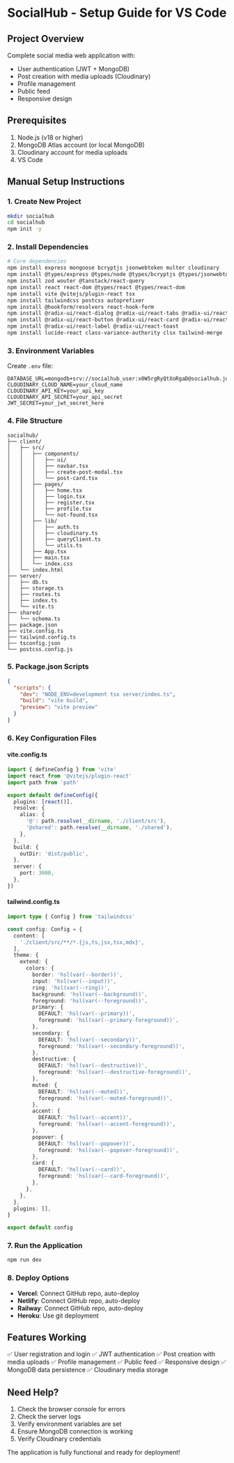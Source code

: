 # SocialHub - Setup Guide for VS Code

## Project Overview
Complete social media web application with:
- User authentication (JWT + MongoDB)
- Post creation with media uploads (Cloudinary)
- Profile management
- Public feed
- Responsive design

## Prerequisites
1. Node.js (v18 or higher)
2. MongoDB Atlas account (or local MongoDB)
3. Cloudinary account for media uploads
4. VS Code

## Manual Setup Instructions

### 1. Create New Project
```bash
mkdir socialhub
cd socialhub
npm init -y
```

### 2. Install Dependencies
```bash
# Core dependencies
npm install express mongoose bcryptjs jsonwebtoken multer cloudinary
npm install @types/express @types/node @types/bcryptjs @types/jsonwebtoken @types/multer
npm install zod wouter @tanstack/react-query
npm install react react-dom @types/react @types/react-dom
npm install vite @vitejs/plugin-react tsx
npm install tailwindcss postcss autoprefixer
npm install @hookform/resolvers react-hook-form
npm install @radix-ui/react-dialog @radix-ui/react-tabs @radix-ui/react-avatar
npm install @radix-ui/react-button @radix-ui/react-card @radix-ui/react-input
npm install @radix-ui/react-label @radix-ui/react-toast
npm install lucide-react class-variance-authority clsx tailwind-merge
```

### 3. Environment Variables
Create `.env` file:
```env
DATABASE_URL=mongodb+srv://socialhub_user:x0W5rgRyQtXoRgaD@socialhub.jouzo8h.mongodb.net/socialhub
CLOUDINARY_CLOUD_NAME=your_cloud_name
CLOUDINARY_API_KEY=your_api_key
CLOUDINARY_API_SECRET=your_api_secret
JWT_SECRET=your_jwt_secret_here
```

### 4. File Structure
```
socialhub/
├── client/
│   ├── src/
│   │   ├── components/
│   │   │   ├── ui/
│   │   │   ├── navbar.tsx
│   │   │   ├── create-post-modal.tsx
│   │   │   └── post-card.tsx
│   │   ├── pages/
│   │   │   ├── home.tsx
│   │   │   ├── login.tsx
│   │   │   ├── register.tsx
│   │   │   ├── profile.tsx
│   │   │   └── not-found.tsx
│   │   ├── lib/
│   │   │   ├── auth.ts
│   │   │   ├── cloudinary.ts
│   │   │   ├── queryClient.ts
│   │   │   └── utils.ts
│   │   ├── App.tsx
│   │   ├── main.tsx
│   │   └── index.css
│   └── index.html
├── server/
│   ├── db.ts
│   ├── storage.ts
│   ├── routes.ts
│   ├── index.ts
│   └── vite.ts
├── shared/
│   └── schema.ts
├── package.json
├── vite.config.ts
├── tailwind.config.ts
├── tsconfig.json
└── postcss.config.js
```

### 5. Package.json Scripts
```json
{
  "scripts": {
    "dev": "NODE_ENV=development tsx server/index.ts",
    "build": "vite build",
    "preview": "vite preview"
  }
}
```

### 6. Key Configuration Files

#### vite.config.ts
```typescript
import { defineConfig } from 'vite'
import react from '@vitejs/plugin-react'
import path from 'path'

export default defineConfig({
  plugins: [react()],
  resolve: {
    alias: {
      '@': path.resolve(__dirname, './client/src'),
      '@shared': path.resolve(__dirname, './shared'),
    },
  },
  build: {
    outDir: 'dist/public',
  },
  server: {
    port: 3000,
  },
})
```

#### tailwind.config.ts
```typescript
import type { Config } from 'tailwindcss'

const config: Config = {
  content: [
    './client/src/**/*.{js,ts,jsx,tsx,mdx}',
  ],
  theme: {
    extend: {
      colors: {
        border: 'hsl(var(--border))',
        input: 'hsl(var(--input))',
        ring: 'hsl(var(--ring))',
        background: 'hsl(var(--background))',
        foreground: 'hsl(var(--foreground))',
        primary: {
          DEFAULT: 'hsl(var(--primary))',
          foreground: 'hsl(var(--primary-foreground))',
        },
        secondary: {
          DEFAULT: 'hsl(var(--secondary))',
          foreground: 'hsl(var(--secondary-foreground))',
        },
        destructive: {
          DEFAULT: 'hsl(var(--destructive))',
          foreground: 'hsl(var(--destructive-foreground))',
        },
        muted: {
          DEFAULT: 'hsl(var(--muted))',
          foreground: 'hsl(var(--muted-foreground))',
        },
        accent: {
          DEFAULT: 'hsl(var(--accent))',
          foreground: 'hsl(var(--accent-foreground))',
        },
        popover: {
          DEFAULT: 'hsl(var(--popover))',
          foreground: 'hsl(var(--popover-foreground))',
        },
        card: {
          DEFAULT: 'hsl(var(--card))',
          foreground: 'hsl(var(--card-foreground))',
        },
      },
    },
  },
  plugins: [],
}

export default config
```

### 7. Run the Application
```bash
npm run dev
```

### 8. Deploy Options
- **Vercel**: Connect GitHub repo, auto-deploy
- **Netlify**: Connect GitHub repo, auto-deploy
- **Railway**: Connect GitHub repo, auto-deploy
- **Heroku**: Use git deployment

## Features Working
✅ User registration and login
✅ JWT authentication
✅ Post creation with media uploads
✅ Profile management
✅ Public feed
✅ Responsive design
✅ MongoDB data persistence
✅ Cloudinary media storage

## Need Help?
1. Check the browser console for errors
2. Check the server logs
3. Verify environment variables are set
4. Ensure MongoDB connection is working
5. Verify Cloudinary credentials

The application is fully functional and ready for deployment!